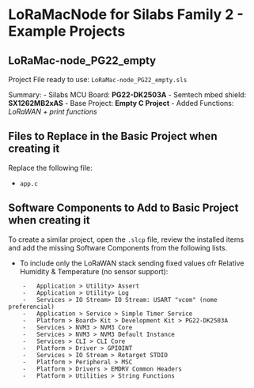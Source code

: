 
# LoRaMacNode for Silabs Family 2 - Example Projects

## LoRaMac-node_PG22_empty

Project File ready to use: `LoRaMac-node_PG22_empty.sls`

Summary:
	-	Silabs MCU Board: **PG22-DK2503A**
	-	Semtech mbed shield: **SX1262MB2xAS**
	-	Base Project: **Empty C Project**
	-	Added Functions: *LoRaWAN + print functions*

## Files to Replace in the Basic Project when creating it

Replace the following file:
-	`app.c`

## Software Components to Add to Basic Project when creating it

To create a similar project, open the `.slcp` file, review the installed items and add the missing Software Components from the following lists.

-	To include only the LoRaWAN stack sending fixed values ofr Relative Humidity & Temperature (no sensor support):
```
	-	Application > Utility> Assert
	-	Application > Utility> Log
	-	Services > IO Stream> IO Stream: USART "vcom" (nome preferencial)
	-	Application > Service > Simple Timer Service
	-	Platform > Board> Kit > Development Kit > PG22-DK2503A
	-	Services > NVM3 > NVM3 Core
	-	Services > NVM3 > NVM3 Default Instance
	-	Services > CLI > CLI Core
	-	Platform > Driver > GPIOINT
	-	Services > IO Stream > Retarget STDIO
	-	Platform > Peripheral > MSC
	-	Platform > Drivers > EMDRV Common Headers
	-	Platform > Utilities > String Functions
```
